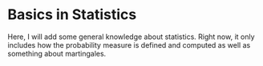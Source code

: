 # Basics in Statistics
Here, I will add some general knowledge about statistics. Right now, it only includes how the probability measure is defined and computed as well as something about martingales.

